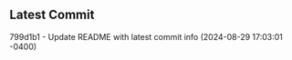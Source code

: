 
## Latest Commit
799d1b1 - Update README with latest commit info (2024-08-29 17:03:01 -0400) <Yunxi-Zhou>
